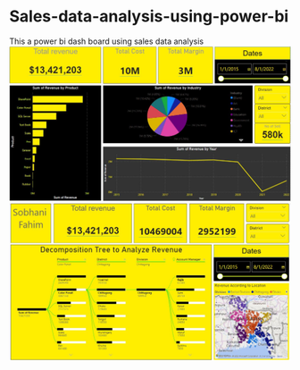 # Sales-data-analysis-using-power-bi
This a power bi dash board using sales data analysis
<img src="https://github.com/sobhanifahim/Sales-data-analysis-using-power-bi/blob/main/dp1.JPG" alt="Alt text" title="dash board of data visualization">
<img src="https://github.com/sobhanifahim/Sales-data-analysis-using-power-bi/blob/main/dp2.JPG" alt="Alt text" title="dash board of data visualization">
